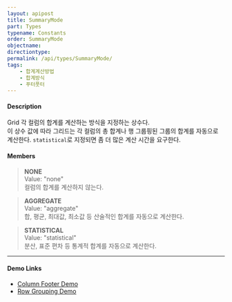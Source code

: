 ```yaml
---
layout: apipost
title: SummaryMode
part: Types
typename: Constants
order: SummaryMode
objectname: 
directiontype: 
permalink: /api/types/SummaryMode/
tags:
    - 합계계산방법
    - 합계방식
    - 푸터풋터
---
```



#### Description

 Grid 각 컬럼의 합계를 계산하는 방식을 지정하는 상수다.  
이 상수 값에 따라 그리드는 각 컬럼의 총 합계나 행 그룹핑된 그룹의 합계를 자동으로 계산한다.
`statistical`로 지정되면 좀 더 많은 계산 시간을 요구한다.  

#### Members

> **NONE**  
> Value: "none"  
> 컬럼의 합계를 계산하지 않는다.  

> **AGGREGATE**  
> Value: "aggregate"  
> 합, 평균, 최대값, 최소값 등 산술적인 합계를 자동으로 계산한다.  

> **STATISTICAL**  
> Value: "statistical"  
> 분산, 표준 편차 등 통계적 합계를 자동으로 계산한다.  

---

#### Demo Links

* [Column Footer Demo](http://demo.realgrid.net/Demo/ColumnFooter)  
* [Row Grouping Demo](http://demo.realgrid.net/Demo/RowGrouping)

